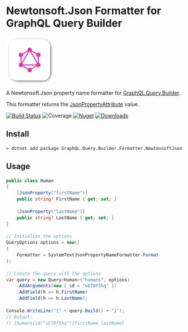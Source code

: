 # Newtonsoft.Json Formatter for GraphQL Query Builder

![logo](https://raw.githubusercontent.com/charlesdevandiere/graphql-query-builder-formatter-newtonsoftjson/master/logo.png)

A Newtonsoft.Json property name formatter for [GraphQL.Query.Builder](https://github.com/charlesdevandiere/graphql-query-builder-dotnet).

This formatter returns the [JsonPropertyAttribute](https://www.newtonsoft.com/json/help/html/T_Newtonsoft_Json_JsonPropertyAttribute.htm) value.

[![Build Status](https://dev.azure.com/charlesdevandiere/charlesdevandiere/_apis/build/status/charlesdevandiere.graphql-query-builder-formatter-newtonsoftjson?branchName=master)](https://dev.azure.com/charlesdevandiere/charlesdevandiere/_build/latest?definitionId=3&branchName=master)
![Coverage](https://img.shields.io/azure-devops/coverage/charlesdevandiere/charlesdevandiere/6/master)
[![Nuget](https://img.shields.io/nuget/v/GraphQL.Query.Builder.Formatter.NewtonsoftJson.svg?color=blue&logo=nuget)](https://www.nuget.org/packages/GraphQL.Query.Builder.Formatter.NewtonsoftJson)
[![Downloads](https://img.shields.io/nuget/dt/GraphQL.Query.Builder.Formatter.NewtonsoftJson.svg?logo=nuget)](https://www.nuget.org/packages/GraphQL.Query.Builder.Formatter.NewtonsoftJson)

## Install

```console
> dotnet add package GraphQL.Query.Builder.Formatter.NewtonsoftJson
```

## Usage

```csharp
public class Human
{
    [JsonProperty("firstName")]
    public string? FirstName { get; set; }
    
    [JsonProperty("lastName")]
    public string? LastName { get; set; }
}

// Initialize the options
QueryOptions options = new()
{
    Formatter = SystemTextJsonPropertyNameFormatter.Format
};

// Create the query with the options
var query = new Query<Human>("humans", options)
    .AddArguments(new { id = "uE78f5hq" })
    .AddField(h => h.FirstName)
    .AddField(h => h.LastName);

Console.WriteLine("{" + query.Build() + "}");
// Output:
// {humans(id:"uE78f5hq"){firstName lastName}
```
